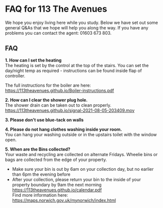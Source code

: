 <h1>FAQ for 113 The Avenues</h1>
We hope you enjoy living here while you study.
Below we have set out some general Q&As that we hope will help you along the way. If you have any problems you can contact the agent: 01603 673 803.

<h2>FAQ</h2>

<b>1. How can I set the heating</b><br/>
The heating is set by the control at the top of the stairs. You can set the day/night temp as required - instructions can be found inside flap of controller.

The full instructions for the boiler are here:</br>
https://113theavenues.github.io/Boiler-instructions.pdf

<b>2. How can I clear the shower plug hole.</b></br>
The shower drain can be taken out to clean properly. </br>
https://113theavenues.github.io/signal-2021-08-05-203409.mov

<b>3. Please don't use blue-tack on walls </b></br>

<b>4. Please do not hang clothes washing inside your room. </b></br>
You can hang your washing outside or in the upstairs toilet with the window open.

<b>5. When are the Bins collected? </b></br>
Your waste and recycling are collected on alternate Fridays.
Wheelie bins or bags are collected from the edge of your property.
- Make sure your bin is out by 6am on your collection day, but no earlier than 6pm the evening before
- After your collection, please return your bin to the inside of your property boundary by 9am the next morning</br>
https://113theavenues.github.io/calendar.pdf</br>
Find more information here:
https://maps.norwich.gov.uk/mynorwich/index.html
